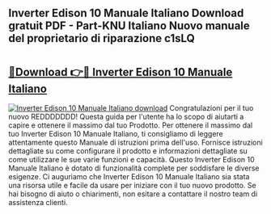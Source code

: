 ## Inverter Edison 10 Manuale Italiano Download gratuit PDF - Part-KNU Italiano Nuovo manuale del proprietario di riparazione c1sLQ

# <h2><a href="http://dffl3b5.blite.top/?on=Inverter+Edison+10+Manuale+Italiano">🔗Download 👉🔴 Inverter Edison 10 Manuale Italiano</a></h2>

[![Inverter Edison 10 Manuale Italiano download](https://i.imgur.com/lujVjoI.png)](http://dffl3b5.blite.top/?on=Inverter+Edison+10+Manuale+Italiano)
Congratulazioni per il tuo nuovo REDDDDDDD! Questa guida per l'utente ha lo scopo di aiutarti a capire e ottenere il massimo dal tuo Prodotto. Per ottenere il massimo dal tuo Inverter Edison 10 Manuale Italiano, ti consigliamo di leggere attentamente questo Manuale di istruzioni prima dell'uso. Fornisce istruzioni dettagliate su come configurare il prodotto e informazioni dettagliate su come utilizzare le sue varie funzioni e capacità. Questo Inverter Edison 10 Manuale Italiano è dotato di funzionalità complete per soddisfare le diverse esigenze. Ci auguriamo che Inverter Edison 10 Manuale Italiano sia stata una risorsa utile e facile da usare per iniziare con il tuo nuovo prodotto. Se hai bisogno di aiuto o chiarimenti, non esitare a contattare il nostro team di assistenza clienti.
